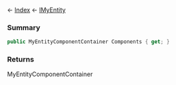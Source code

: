 ← [Index](Api-Index) ← [IMyEntity](VRage.Game.ModAPI.Ingame.IMyEntity)

### Summary

```csharp
public MyEntityComponentContainer Components { get; }
```

### Returns

MyEntityComponentContainer

